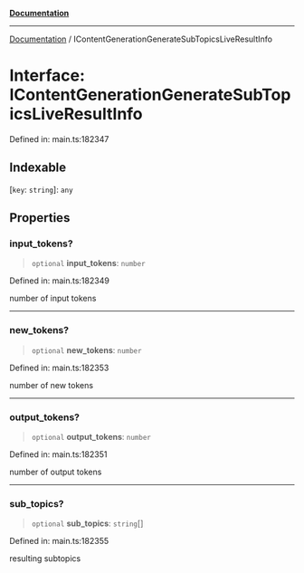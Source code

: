[**Documentation**](../README.md)

***

[Documentation](../README.md) / IContentGenerationGenerateSubTopicsLiveResultInfo

# Interface: IContentGenerationGenerateSubTopicsLiveResultInfo

Defined in: main.ts:182347

## Indexable

\[`key`: `string`\]: `any`

## Properties

### input\_tokens?

> `optional` **input\_tokens**: `number`

Defined in: main.ts:182349

number of input tokens

***

### new\_tokens?

> `optional` **new\_tokens**: `number`

Defined in: main.ts:182353

number of new tokens

***

### output\_tokens?

> `optional` **output\_tokens**: `number`

Defined in: main.ts:182351

number of output tokens

***

### sub\_topics?

> `optional` **sub\_topics**: `string`[]

Defined in: main.ts:182355

resulting subtopics
